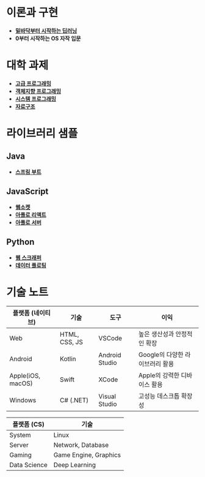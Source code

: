 # 이론과 구현

- [**밑바닥부터 시작하는 딥러닝**](https://github.com/yurucoder/FishDL)
- **0부터 시작하는 OS 자작 입문**

# 대학 과제

- [**고급 프로그래밍**](https://github.com/yurucoder/java-programming)
- [**객체지향 프로그래밍**](https://github.com/yurucoder/structured-c)
- [**시스템 프로그래밍**](https://github.com/yurucoder/system-programming)
- [**자료구조**](https://github.com/yurucoder/data-structure)

# 라이브러리 샘플

## Java

- [**스프링 부트**](https://github.com/yurucoder/simple-spring)

## JavaScript

- [**웹소켓**](https://github.com/yurucoder/noom)
- [**아폴로 리액트**](https://github.com/yurucoder/apollo-movie)
- [**아폴로 서버**](https://github.com/yurucoder/graphql-api)

## Python

- [**웹 스크래퍼**](https://github.com/yurucoder/py-scrapper)
- [**데이터 플로팅**](https://github.com/yurucoder/corona-dashboard)

# 기술 노트

| 플랫폼 (네이티브) | 기술          | 도구           | 이익                            |
| ----------------- | ------------- | -------------- | ------------------------------- |
| Web               | HTML, CSS, JS | VSCode         | 높은 생산성과 안정적인 확장     |
| Android           | Kotlin        | Android Studio | Google의 다양한 라이브러리 활용 |
| Apple(iOS, macOS) | Swift         | XCode          | Apple의 강력한 디바이스 활용    |
| Windows           | C# (.NET)     | Visual Studio  | 고성능 데스크톱 확장성          |

| 플랫폼 (CS)  | 기술                  |
| ------------ | --------------------- |
| System       | Linux                 |
| Server       | Network, Database     |
| Gaming       | Game Engine, Graphics |
| Data Science | Deep Learning         |
